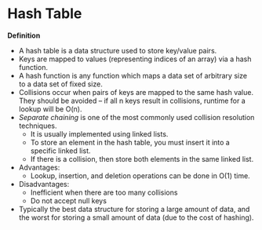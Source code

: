 # Hash Table

**Definition**

* A hash table is a data structure used to store key/value pairs.
* Keys are mapped to values (representing indices of an array) via a hash function.
* A hash function is any function which maps a data set of arbitrary size to a data set of fixed size.
* Collisions occur when pairs of keys are mapped to the same hash value. They should be avoided – if all n keys result in collisions, runtime for a lookup will be O(n).
* *Separate chaining* is one of the most commonly used collision resolution techniques. 
    * It is usually implemented using linked lists.
    * To store an element in the hash table, you must insert it into a specific linked list.
    * If there is a collision, then store both elements in the same linked list.
* Advantages:
    * Lookup, insertion, and deletion operations can be done in O(1) time.
* Disadvantages:
    * Inefficient when there are too many collisions
    * Do not accept null keys
* Typically the best data structure for storing a large amount of data, and the worst for storing a small amount of data (due to the cost of hashing).
    
